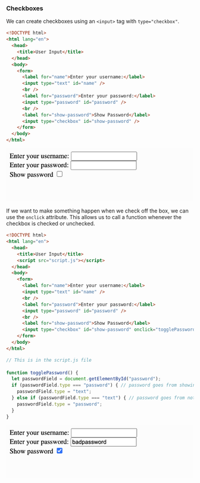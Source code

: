 ### Checkboxes

We can create checkboxes using an `<input>` tag with `type="checkbox"`.

```html
<!DOCTYPE html>
<html lang="en">
  <head>
    <title>User Input</title>
  </head>
  <body>
    <form>
      <label for="name">Enter your username:</label>
      <input type="text" id="name" />
      <br />
      <label for="password">Enter your password:</label>
      <input type="password" id="password" />
      <br />
      <label for="show-password">Show Password</label>
      <input type="checkbox" id="show-password" />
    </form>
  </body>
</html>
```

![](../../Images/JS_Checkbox_1.png)

If we want to make something happen when we check off the box, we can use the `onclick` attribute. This allows us to call a function whenever the checkbox is checked or unchecked.

```html
<!DOCTYPE html>
<html lang="en">
  <head>
    <title>User Input</title>
    <script src="script.js"></script>
  </head>
  <body>
    <form>
      <label for="name">Enter your username:</label>
      <input type="text" id="name" />
      <br />
      <label for="password">Enter your password:</label>
      <input type="password" id="password" />
      <br />
      <label for="show-password">Show Password</label>
      <input type="checkbox" id="show-password" onclick="togglePassword()";/>
    </form>
  </body>
</html>
```

```js
// This is in the script.js file

function togglePassword() {
  let passwordField = document.getElementById("password");
  if (passwordField.type === "password") { // password goes from showing to not showing
    passwordField.type = "text";
  } else if (passwordField.type === "text") { // password goes from not showing to showing
    passwordField.type = "password";
  }
}
```

![](../../Images/JS_Checkbox_2.png)
